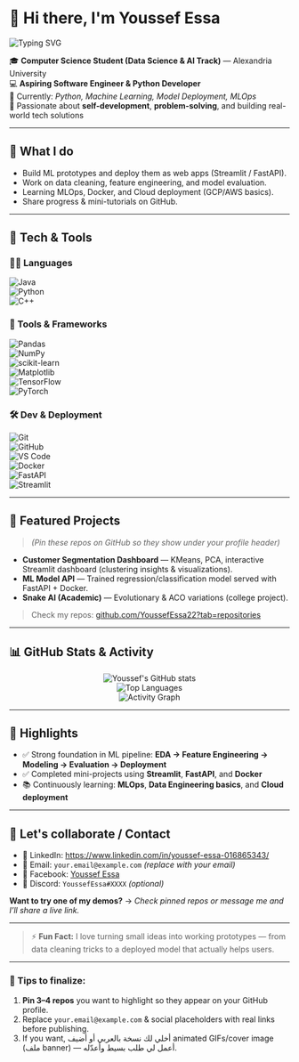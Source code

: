 # 👋 Hi there, I'm **Youssef Essa**

<p align="left">
  <img src="https://readme-typing-svg.demolab.com?font=Montserrat&size=28&pause=1000&color=2E8BFF&width=600&lines=Computer+Science+Student+%7C+Data+Science+%26+AI;Aspiring+Python+Developer+%7C+ML+Enthusiast;Building+ML+Projects+%26+Deployments" alt="Typing SVG" />
</p>

🎓 **Computer Science Student (Data Science & AI Track)** — Alexandria University  
💻 **Aspiring Software Engineer & Python Developer**  
🌱 Currently: _Python, Machine Learning, Model Deployment, MLOps_  
🚀 Passionate about **self-development**, **problem-solving**, and building real-world tech solutions

---

## 🔭 What I do
- Build ML prototypes and deploy them as web apps (Streamlit / FastAPI).  
- Work on data cleaning, feature engineering, and model evaluation.  
- Learning MLOps, Docker, and Cloud deployment (GCP/AWS basics).  
- Share progress & mini-tutorials on GitHub.

---

## 🧠 Tech & Tools

### 👨‍💻 Languages
![Java](https://img.shields.io/badge/-Java-007396?logo=java&logoColor=white&style=flat)  
![Python](https://img.shields.io/badge/-Python-3776AB?logo=python&logoColor=white&style=flat)  
![C++](https://img.shields.io/badge/-C++-00599C?logo=c%2B%2B&logoColor=white&style=flat)

### 🧰 Tools & Frameworks
![Pandas](https://img.shields.io/badge/-Pandas-150458?logo=pandas&logoColor=white&style=flat)  
![NumPy](https://img.shields.io/badge/-NumPy-013243?logo=numpy&logoColor=white&style=flat)  
![scikit-learn](https://img.shields.io/badge/-scikit--learn-F7931E?logo=scikit-learn&logoColor=white&style=flat)  
![Matplotlib](https://img.shields.io/badge/-Matplotlib-11557C?logo=matplotlib&logoColor=white&style=flat)  
![TensorFlow](https://img.shields.io/badge/-TensorFlow-FF6F00?logo=tensorflow&logoColor=white&style=flat)  
![PyTorch](https://img.shields.io/badge/-PyTorch-EE4C2C?logo=pytorch&logoColor=white&style=flat)

### 🛠 Dev & Deployment
![Git](https://img.shields.io/badge/-Git-F05032?logo=git&logoColor=white&style=flat)  
![GitHub](https://img.shields.io/badge/-GitHub-181717?logo=github&logoColor=white&style=flat)  
![VS Code](https://img.shields.io/badge/-VS%20Code-007ACC?logo=visual-studio-code&logoColor=white&style=flat)  
![Docker](https://img.shields.io/badge/-Docker-2496ED?logo=docker&logoColor=white&style=flat)  
![FastAPI](https://img.shields.io/badge/-FastAPI-009688?logo=fastapi&logoColor=white&style=flat)  
![Streamlit](https://img.shields.io/badge/-Streamlit-FF4B4B?logo=streamlit&logoColor=white&style=flat)

---

## 📌 Featured Projects
> _(Pin these repos on GitHub so they show under your profile header)_

- **Customer Segmentation Dashboard** — KMeans, PCA, interactive Streamlit dashboard (clustering insights & visualizations).  
- **ML Model API** — Trained regression/classification model served with FastAPI + Docker.  
- **Snake AI (Academic)** — Evolutionary & ACO variations (college project).  

> Check my repos: [github.com/YoussefEssa22?tab=repositories](https://github.com/YoussefEssa22?tab=repositories)

---

## 📊 GitHub Stats & Activity

<p align="center">
  <img src="https://github-readme-stats.vercel.app/api?username=YoussefEssa22&show_icons=true&theme=tokyonight&hide_border=true" alt="Youssef's GitHub stats" />
  <br/>
  <img src="https://github-readme-stats.vercel.app/api/top-langs/?username=YoussefEssa22&layout=compact&theme=tokyonight&hide_border=true" alt="Top Languages" />
  <br/>
  <img src="https://activity-graph.herokuapp.com/graph?username=YoussefEssa22&custom_title=Contribution+Activity&theme=react-dark" alt="Activity Graph" />
</p>

---

## 🚀 Highlights
- ✅ Strong foundation in ML pipeline: **EDA → Feature Engineering → Modeling → Evaluation → Deployment**  
- ✅ Completed mini-projects using **Streamlit**, **FastAPI**, and **Docker**  
- 📚 Continuously learning: **MLOps**, **Data Engineering basics**, and **Cloud deployment**

---

## 🤝 Let's collaborate / Contact
- 💼 LinkedIn: https://www.linkedin.com/in/youssef-essa-016865343/  
- 📧 Email: `your.email@example.com` *(replace with your email)*  
- 📘 Facebook: [Youssef Essa](https://facebook.com/YOUR_USERNAME)  
- 💬 Discord: `YoussefEssa#XXXX` *(optional)*

**Want to try one of my demos?** → _Check pinned repos or message me and I’ll share a live link._

---

> ⚡ **Fun Fact:** I love turning small ideas into working prototypes — from data cleaning tricks to a deployed model that actually helps users.

---

### 📌 Tips to finalize:
1. **Pin 3–4 repos** you want to highlight so they appear on your GitHub profile.  
2. Replace `your.email@example.com` & social placeholders with real links before publishing.  
3. If you want, أخلي لك نسخة بالعربي أو أضيف animated GIFs/cover image (ملف banner) — أعمل لي طلب بسيط وأعدّله.  

